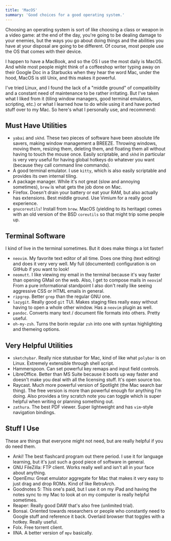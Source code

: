 ```yaml
---
title: 'MacOS'
summary: 'Good choices for a good operating system.'
---
```


Choosing an operating system is sort of like choosing 
a class or weapon in a video game: at the end of the day, 
you're going to be dealing damage to your enemies, but 
the ways you go about doing things and the abilities
you have at your disposal are going to be different. Of 
course, most people use the OS that comes with their device.

I happen to have a MacBook, and so the OS I use the most daily
is MacOS. And while most people might think of a coffeeshop writer
typing away on their Google Doc in a Starbucks when they hear the
word Mac, under the hood, MacOS is stil Unix, and this makes it 
powerful. 

I've tried Linux, and I found the lack of a "middle ground" of
compatibility and a constant need of maintenance to be rather
irritating. But I've taken what I liked from it (tiling window
managers, good terminal emulators, scripting, etc.) or what I 
learned how to do while using it and have ported stuff over 
to my Mac. So here's what I personally use, and recommend:

## Must Have Utilities
 - ``yabai`` and ``skhd``. These two pieces of software have been absolute life savers, making window management a BREEZE. Throwing windows, moving them, resizing them, deleting them, and floating them all without having to touch the mouse once. Easily scriptable, and ``skhd`` in particular is very very useful for having global hotkeys do whatever you want (because they call command line commands). 
 - A good terminal emulator. I use ``kitty``, which is also easily scriptable and provides its own internal tiling. 
 - A package manager. While it's not great (slow and annoying sometimes), ``brew`` is what gets the job done on Mac. 
 - Firefox. Doesn't drain your battery or eat your RAM, but also actually has extensions. Best middle ground. Use Vimium for a really good experience. 
 - ``gnucoreutils``! Install from ``brew``. MacOS (yielding to its heritage) comes with an old version of the BSD ``coreutils`` so that might trip some people up. 

## Terminal Software
I kind of live in the terminal sometimes. But it does make things a lot faster! 
 - ``neovim``. My favorite text editor of all time. Does one thing (text editing) and does it very very well. My full (documented) configuration is on GitHub if you want to look!
 - ``neomutt``. I like viewing my email in the terminal because it's way faster than opening GMail on the web. Also, I get to compose mails in ``neovim``! From a pure informational standpoint I also don't really like seeing aggressive CSS or HTML emails in general. 
 - ``ripgrep``. Better ``grep`` than the regular GNU one. 
 - ``lazygit``. Really good ``git`` TUI. Makes staging files really easy without having to open a whole other window. Has a ``neovim`` plugin as well. 
 - ``pandoc``. Converts many text / document file formats into others. Pretty useful.
 - ``oh-my-zsh``. Turns the borin regular ``zsh`` into one with syntax highlighting and themeing options. 
## Very Helpful Utilities
 - ``sketchybar``. Really nice statusbar for Mac, kind of like what ``polybar`` is on Linux. Extremely extensible through shell script. 
 - Hammerspoon. Can set powerful key remaps and input field controls. 
 - LibreOffice. Better than MS Suite because it boots up way faster and doesn't make you deal with all the licensing stuff. It's open source too. 
 - Raycast. Much more powerful version of Spotlight (the Mac search bar thing). The free version is more than powerful enough for anything I'm doing. Also provides a tiny scratch note you can toggle which is super helpful when writing or planning something out. 
 - ``zathura``. The best PDF viewer. Super lightweight and has ``vim``-style navigation bindings. 


## Stuff I Use
These are things that everyone might not need, but are really helpful if you do need them. 
- Anki! The best flashcard program out there period. I use it for language learning, but it's just such a good piece of software in general. 
- GNU FileZilla: FTP client. Works really well and isn't all in your face about anything. 
- OpenEmu: Great emulator aggregate for Mac that makes it very easy to just drag and drop ROMs. Kind of like RetroArch. 
- Goodnotes 5: This one's paid, but I use it on my iPad and having the notes sync to my Mac to look at on my computer is really helpful sometimes.
- Reaper: Really good DAW that's also free (unlimited trial). 
- Bonsai. Oriented towards researchers or people who constantly need to Google stuff and reference it back. Overlaid browser that toggles with a hotkey. Really useful. 
- Folx. Free torrent client. 
- IINA. A better version of ``mpv`` basically. 